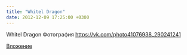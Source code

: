 ```yaml
---
title: "Whitel Dragon"
date: 2012-12-09 17:25:00 +0300
---
```


Whitel Dragon
Фотография
https://vk.com/photo41076938_290241241

[Вложение](https://vk.com/photo41076938_290241241)
